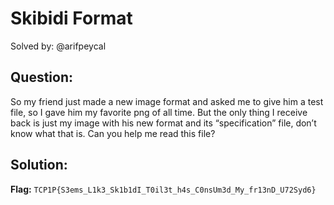 # Skibidi Format

Solved by: @arifpeycal

## Question:
So my friend just made a new image format and asked me to give him a test file, so I gave him my favorite png of all time. But the only thing I receive back is just my image with his new format and its “specification” file, don’t know what that is. Can you help me read this file?

## Solution:


**Flag:** `TCP1P{S3ems_L1k3_Sk1b1dI_T0il3t_h4s_C0nsUm3d_My_fr13nD_U72Syd6}`
